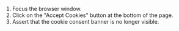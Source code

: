 1. Focus the browser window.
2. Click on the "Accept Cookies" button at the bottom of the page.
3. Assert that the cookie consent banner is no longer visible.